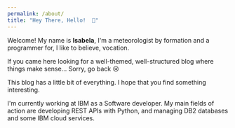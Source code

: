 ```yaml
---
permalink: /about/
title: "Hey There, Hello!  👋"
---
```


Welcome! My name is **Isabela**, I'm a meteorologist by formation and a programmer for, I like to believe, vocation. 

If you came here looking for a well-themed, well-structured blog where things make sense... Sorry, go back 😢

This blog has a little bit of everything. I hope that you find something interesting.

I'm currently working at IBM as a Software developer. My main fields of action are developing REST APIs with Python, and managing DB2 databases and some IBM cloud services.